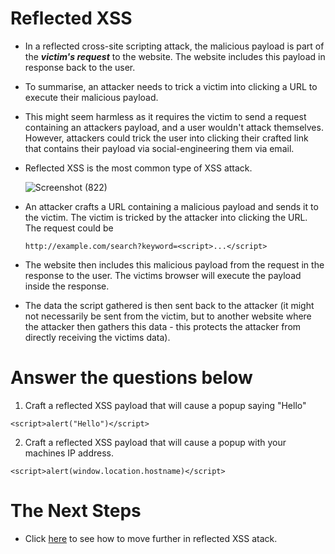 # Reflected XSS

- In a reflected cross-site scripting attack, the malicious payload is part of the ***victim's request*** to the website. The website includes this payload in response back to the user. 
- To summarise, an attacker needs to trick a victim into clicking a URL to execute their malicious payload.

- This might seem harmless as it requires the victim to send a request containing an attackers payload, and a user wouldn't attack themselves. However, attackers could trick the user into clicking their crafted link that contains their payload via social-engineering them via email.

- Reflected XSS is the most common type of XSS attack.

  ![Screenshot (822)](https://user-images.githubusercontent.com/63872951/183872557-a87409ba-b39f-48b6-b607-6c3f9b304099.png)

- An attacker crafts a URL containing a malicious payload and sends it to the victim. The victim is tricked by the attacker into clicking the URL. The request could be 
  
  `http://example.com/search?keyword=<script>...</script>` 
  
- The website then includes this malicious payload from the request in the response to the user. The victims browser will execute the payload inside the response. 
- The data the script gathered is then sent back to the attacker (it might not necessarily be sent from the victim, but to another website where the attacker then gathers this data - this protects the attacker from directly receiving the victims data).


# Answer the questions below

1. Craft a reflected XSS payload that will cause a popup saying "Hello"
```
<script>alert("Hello")</script>
```
2. Craft a reflected XSS payload that will cause a popup with your machines IP address.
```
<script>alert(window.location.hostname)</script>
```

# The Next Steps

- Click [here](https://github.com/ShubhamJagtap2000/Cross-site-Scripting/tree/main/05%20-%20Reflected%20XSS/Reflected%20XSS%20Approach) to see how to move further in reflected XSS atack.
